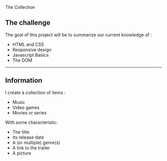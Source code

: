  The Collection

## The challenge

The goal of this project will be to summarize our current knowledge of :

- HTML and CSS
- Responsive design
- Javascript Basics
- The DOM



---

## Information

I create a collection of items :

- Music
- Video games
- Movies or series


With some characteristic:

- The  title
- Its release date
- A (or multiple) genre(s)
- A link to the trailer
- A picture



